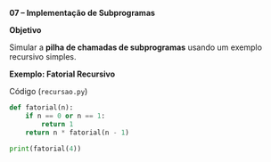 **07 – Implementação de Subprogramas**

**Objetivo**

Simular a **pilha de chamadas de subprogramas** usando um exemplo recursivo simples.


**Exemplo: Fatorial Recursivo**

Código (`recursao.py`)

```python
def fatorial(n):
    if n == 0 or n == 1:
        return 1
    return n * fatorial(n - 1)

print(fatorial(4))
